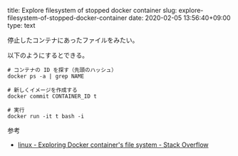 title: Explore filesystem of stopped docker container
slug: explore-filesystem-of-stopped-docker-container
date: 2020-02-05 13:56:40+09:00
type: text

停止したコンテナにあったファイルをみたい。

以下のようにするとできる。

```shellscript
# コンテナの ID を探す（先頭のハッシュ）
docker ps -a | grep NAME

# 新しくイメージを作成する
docker commit CONTAINER_ID t

# 実行
docker run -it t bash -i
```


参考

- [linux - Exploring Docker container's file system - Stack Overflow](https://stackoverflow.com/questions/20813486/exploring-docker-containers-file-system#20816397)

